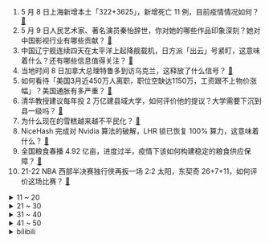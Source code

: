 1. 5 月 8 日上海新增本土「322+3625」，新增死亡 11 例，目前疫情情况如何？ [:link:](https://www.zhihu.com/question/531936143)
2. 5 月 9 日人民艺术家、著名演员秦怡辞世，你对她的哪些作品印象深刻？她对中国影视行业有哪些贡献？ [:link:](https://www.zhihu.com/question/531935902)
3. 中国辽宁舰连续四天在太平洋上起降舰载机，日方派「出云」号紧盯，这意味着什么？还有哪些信息值得关注？ [:link:](https://www.zhihu.com/question/531879762)
4. 当地时间 8 日加拿大总理特鲁多到访乌克兰，这释放了什么信号？ [:link:](https://www.zhihu.com/question/531910741)
5. 如何看待「美国3月近450万人离职，职位空缺达1150万，工资跟不上物价涨幅」？美国通胀有多严重？ [:link:](https://www.zhihu.com/question/531751502)
6. 清华教授建议每年投 2 万亿建县域大学，如何评价他的提议？大学需要下沉到县一级吗？ [:link:](https://www.zhihu.com/question/531762392)
7. 为什么现在的雪糕越来越不平民化？ [:link:](https://www.zhihu.com/question/518689051)
8. NiceHash 完成对 Nvidia 算法的破解，LHR 锁已恢复 100% 算力，这意味着什么？ [:link:](https://www.zhihu.com/question/531830487)
9. 全国粮食春播 4.92 亿亩，进度过半，疫情下该如何构建稳定的粮食供应保障？ [:link:](https://www.zhihu.com/question/531822698)
10. 21-22 NBA 西部半决赛独行侠再扳一场 2:2 太阳，东契奇 26+7+11，如何评价这场比赛？ [:link:](https://www.zhihu.com/question/531932045)
<details>
<summary>11 ~ 20</summary>

11. 2022年了，日本加班还是那么严重吗？ [:link:](https://www.zhihu.com/question/530157617)
12. 中国人民大学、兰州大学、南京大学宣布退出世界大学排名，这可能出于哪些考虑？又带来了哪些启示？ [:link:](https://www.zhihu.com/question/531781676)
13. 空姐值勤发不雅照被辞退，起诉航空公司后，法院认定不构成违法解除，如何从法律角度分析法院的判决？ [:link:](https://www.zhihu.com/question/530941844)
14. 高育良落马后，他的现任秘书会有什么结局？ [:link:](https://www.zhihu.com/question/432975332)
15. 哪个求职网站（app）最靠谱？ [:link:](https://www.zhihu.com/question/21383951)
16. 为什么江湖人士黄药师看不上的郭靖，而一代天骄成吉思汗能让郭靖做金刀驸马？ [:link:](https://www.zhihu.com/question/530449335)
17. 羽毛球掌握什么原理后让你球技大涨? [:link:](https://www.zhihu.com/question/515459299)
18. 你身边的人有什么样的生活习惯让你特别讨厌? [:link:](https://www.zhihu.com/question/305043490)
19. 养猫最烦的是什么时候？ [:link:](https://www.zhihu.com/question/531637171)
20. 在你看来读书的意义是什么？ [:link:](https://www.zhihu.com/question/531924155)
</details>
<details>
<summary>21 ~ 30</summary>

21. 定制衣柜（全屋定制）的利润有多大？ [:link:](https://www.zhihu.com/question/276628333)
22. 哪些低级的「逗娃行为」正在默默地伤害孩子？ [:link:](https://www.zhihu.com/question/488174132)
23. 5 月 7 日晚浙江舟山出现血红天空，气象局称「是光的折射现象，光源尚不清楚」，你拍到这一景象了吗？ [:link:](https://www.zhihu.com/question/531833408)
24. 女子跳操运动后未及时洗澡致腋窝溃烂，健身过程中应该注意哪些事项？ [:link:](https://www.zhihu.com/question/531826766)
25. 5 月 8 日北京新增 33 例本土确诊病例和 16 例无症状感染者， 目前当地疫情情况如何？ [:link:](https://www.zhihu.com/question/531935796)
26. 家里6000工资怎么过日子的啊 ? [:link:](https://www.zhihu.com/question/525471376)
27. 米哈游新游《绝区零》上线预热网站，有哪些信息值得关注？ [:link:](https://www.zhihu.com/question/531845710)
28. 华为供应商光弘科技透露「华为手机产能开始恢复」，这意味着什么？ [:link:](https://www.zhihu.com/question/531645316)
29. 5 月 8 日香港特别行政区第六任行政长官选举投票结束，李家超当选，有哪些信息值得关注？ [:link:](https://www.zhihu.com/question/531825987)
30. 字节跳动成立抖音集团，这可能出于哪些考虑？对该企业将产生哪些影响？ [:link:](https://www.zhihu.com/question/531840938)
</details>
<details>
<summary>31 ~ 40</summary>

31. 俄乌蛇岛争夺战中，双方均声称「对方损失惨重」，真实情况如何？本次争夺战有着怎样的军事意义？ [:link:](https://www.zhihu.com/question/531866568)
32. 生物骨骼为什么不是铜铁这类金属？ [:link:](https://www.zhihu.com/question/530639488)
33. 前女友再爆料「Knight 自述与多位队友不合并遭到孤立」此举会让 TES 内部矛盾公开化吗？ [:link:](https://www.zhihu.com/question/531825889)
34. 如何看待李嘉诚时隔近 10 年又在内地楼市出手？透露出什么信号？ [:link:](https://www.zhihu.com/question/531759653)
35. 母亲节这天，有哪些适合厨房小白给妈妈做的菜谱推荐？ [:link:](https://www.zhihu.com/question/531576861)
36. 考公务员该选啥岗位? [:link:](https://www.zhihu.com/question/528808363)
37. 游戏本和商务轻薄本在生产力上有区别吗？哪一个更好? [:link:](https://www.zhihu.com/question/531498662)
38. NBA 21-22 季后赛，勇士 142:112 灰熊，库里 30+2+6，如何评价这场比赛？ [:link:](https://www.zhihu.com/question/531838108)
39. 21-22 NBA 东部半决赛，雄鹿 2:1 领先凯尔特人，字母 42+12+8，如何评价这场比赛？ [:link:](https://www.zhihu.com/question/531818345)
40. 5 月 9 日起离蓉人员不再要求提供核酸阴性证明，目前当地疫情情况如何？ [:link:](https://www.zhihu.com/question/531936038)
</details>
<details>
<summary>41 ~ 50</summary>

41. 河南一男子因无聊点燃杨絮致 30 余辆车被烧毁，从法律角度分析他需要承担哪些责任？ [:link:](https://www.zhihu.com/question/531934538)
42. 多家村镇银行近 3000 储户 12 亿存款无法提现，原因是什么？目前情况如何？ [:link:](https://www.zhihu.com/question/531842561)
43. 你在买表时都踩过什么坑？ [:link:](https://www.zhihu.com/question/527447859)
44. 快 520 了，想送给女朋友礼物，但是不知道送什么，有没有推荐？ [:link:](https://www.zhihu.com/question/527489020)
45. 国家卫健委称「我国尚未发现不明儿童肝炎相关病例，正在密切关注和持续监测相关情况」，哪些信息值得关注？ [:link:](https://www.zhihu.com/question/531774041)
46. 正值青年，你对自己的人生有哪些规划？ [:link:](https://www.zhihu.com/question/530499442)
47. 为什么我觉得读书越多，学历越高想的问题越多，越怀疑这个世界了呢 ？ [:link:](https://www.zhihu.com/question/531832253)
48. 如何看待北汽新能源和华为合作的极狐阿尔法 S 全新 Hi 版 5 月 7 日上市？ [:link:](https://www.zhihu.com/question/531423894)
49. 北京市未发现因参加区域核酸筛查而感染的情况，参与核酸检测时如何保护自己？ [:link:](https://www.zhihu.com/question/531878598)
50. 5 月 8 日四川绵阳市北川县发生 4.1 级地震，震源深度8 千米，情况如何？ [:link:](https://www.zhihu.com/question/531896625)
</details><details>
<summary>bilibili</summary>

1. 只要5分钟，请为你的妈妈看完这个视频吧 [:link:](//www.bilibili.com/video/BV1KF411M77B)
2. 你这一辈子，有没有为别人拼过命！！！ [:link:](//www.bilibili.com/video/BV1AT4y167mt)
3. 求求你别停产！这玩意我能吃一辈子！！ [:link:](//www.bilibili.com/video/BV1oa411a7B4)
4. 《本草纲目》，但是废话文学 [:link:](//www.bilibili.com/video/BV1ru411r73v)
5. 掀开满层辣椒，终于明白，这玩意儿为啥能火爆夜宵街头了！ [:link:](//www.bilibili.com/video/BV163411P7vP)
6. ⚡️第一次当妈，没啥经验⚡️ [:link:](//www.bilibili.com/video/BV1LA4y1Q7QG)
7. 【生 活 不 如 意 ？不 如 来 健 身 】 [:link:](//www.bilibili.com/video/BV14Z4y1h7jN)
8. 一句“你吃了吗？”，道出了中国人的谦卑和美好品质 [:link:](//www.bilibili.com/video/BV1Jv4y1K7Pj)
9. 为了这个视频，我老公去借了一辆劳斯莱斯....... [:link:](//www.bilibili.com/video/BV1JB4y127yE)
10. 蚊子:既分高下，也决生死！ [:link:](//www.bilibili.com/video/BV1oA4y1U7qg)
<details>
<summary>11 ~ 20</summary>

11. 小潮team隔离生活（2） [:link:](//www.bilibili.com/video/BV11T4y1z7a6)
12. 跨越世纪的爱！五代同堂接力抱刚满月的宝宝，107岁高祖抱着小玄孙满脸幸福。 [:link:](//www.bilibili.com/video/BV1ka411a763)
13. 真正的服装设计师看《明日方舟》里时装的反应！ [:link:](//www.bilibili.com/video/BV1sv4y1K7kw)
14. 所以我年少时的故事里，主角一直都是他 [:link:](//www.bilibili.com/video/BV1iY411A7e1)
15. 公安部发布A级通缉令公开通缉六名重大拐卖妇女儿童犯罪在逃人员！ [:link:](//www.bilibili.com/video/BV1M34y1Y7K1)
16. 峡谷科目四世界纪录：5分4秒速杀小龙！自信即是巅峰！！ [:link:](//www.bilibili.com/video/BV1br4y187Mx)
17. “护 食” [:link:](//www.bilibili.com/video/BV16r4y187eu)
18. 10000元1斤的顶级海胆盛宴！极致的海洋风味，游走在危险边缘的迷人味道。 [:link:](//www.bilibili.com/video/BV1rZ4y1y7oo)
19. 【医学博士】得了癌症还能活多久？I 如何自己检查？ [:link:](//www.bilibili.com/video/BV1GY4y1b7Uw)
20. 我.....去拼多多买了套衣服穿....结果.... [:link:](//www.bilibili.com/video/BV12v4y1K7YL)
</details>
<details>
<summary>21 ~ 30</summary>

21. 满级号逛新手村，又菜又爱玩... [:link:](//www.bilibili.com/video/BV1AR4y1A7cP)
22. 当狗子认出自己主人时，从冷漠到舔狗只需一秒 [:link:](//www.bilibili.com/video/BV1FF411M7bh)
23. 花五个月“解锁”《铠甲勇士激斗传》的最终结局！全部铠甲！ [:link:](//www.bilibili.com/video/BV1t34y1Y7n9)
24. 【天赐的声音】周深 米卡《City of Stars》 [:link:](//www.bilibili.com/video/BV19L4y1c718)
25. 查重率0%意味着什么 [:link:](//www.bilibili.com/video/BV1Ua411a7R8)
26. 来过很多次，但还是无法忘记“你的名字”… [:link:](//www.bilibili.com/video/BV1R5411R7MR)
27. 印度街头冰棍儿来一根 [:link:](//www.bilibili.com/video/BV1KR4y1A7V3)
28. 【我的世界 4K】一人，四年，十亿方块，一座华夏城 [:link:](//www.bilibili.com/video/BV1A5411d7Dm)
29. 【看透原神】用通货膨胀理论 预测数值膨胀 [:link:](//www.bilibili.com/video/BV1z44y1u7Zh)
30. 高宗乾隆：12岁预定皇位，登基后，他都干了啥？【雍正王朝】 [:link:](//www.bilibili.com/video/BV1k3411P7yu)
</details>
<details>
<summary>31 ~ 40</summary>

31. 史上最猛男的母亲节祝福 [:link:](//www.bilibili.com/video/BV1g34y1h7W3)
32. 赚秦明？上梁山？土匪体验券已到账！《水浒传》P20 [:link:](//www.bilibili.com/video/BV1Dv4y1K7FX)
33. 这群平均不到25岁的姑娘，首次踏上巡逻路，守卫在祖国边防线上 [:link:](//www.bilibili.com/video/BV1SU4y1U7ce)
34. 张飞扒肉的扣肉，应该是零卡吧…… [:link:](//www.bilibili.com/video/BV1kY411A72p)
35. 【原神沙绘】神里绫华二创，卷死官方，责无旁贷。 [:link:](//www.bilibili.com/video/BV1dA4y1U7j2)
36. 有生之年！卡梅隆《阿凡达2》首曝预告太美了！2022年12.16上映 [:link:](//www.bilibili.com/video/BV1VT4y167uS)
37. “不妨大胆点去生活，其实你没那么多观众” [:link:](//www.bilibili.com/video/BV17u411r7rb)
38. [原神］ “现实版” 钟离元素爆发 [:link:](//www.bilibili.com/video/BV1ES4y1h7E9)
39. 笑喷了原来是这个意思 [:link:](//www.bilibili.com/video/BV1pT4y1k7jP)
40. 用毒蛇的毒毒毒蛇毒蛇会被毒毒死吗? [:link:](//www.bilibili.com/video/BV1H34y1Y7J9)
</details>
<details>
<summary>41 ~ 50</summary>

41. 母亲节特供，但是是后妈（后妈茶话会） [:link:](//www.bilibili.com/video/BV1qZ4y1h7zS)
42. “这社死来的太突然了❷” [:link:](//www.bilibili.com/video/BV1MY4y1C7ne)
43. 说 唱 皇 帝 [:link:](//www.bilibili.com/video/BV14r4y1t7Dp)
44. 救命！这剧怎么能这么糊？ [:link:](//www.bilibili.com/video/BV1g34y1Y7XW)
45. 豆瓣9.1，这部真实的国产剧不播了，但值得每个人重刷！【消失的动画01】 [:link:](//www.bilibili.com/video/BV1kS4y1h74A)
46. 热度爆炸，争议不断，这部盗窃题材悬疑剧到底如何？解说《重生之门》第一期 [:link:](//www.bilibili.com/video/BV17Y411A7CA)
47. 【阿斗】上映38年，不到8000人标记，又被我挖到了一部经典宝藏喜剧《警察学校》 [:link:](//www.bilibili.com/video/BV1j5411d75R)
48. 高原战士发出铿锵誓言：愿以吾辈之青春，捍卫盛世之中华！ [:link:](//www.bilibili.com/video/BV1ir4y187jc)
49. 沉浸式体验已婚男人的上午（2） [:link:](//www.bilibili.com/video/BV13F411M7Sj)
50. 小当家还是拍的太保守了！！！ [:link:](//www.bilibili.com/video/BV1e34y1h7Av)
</details>
<details>
<summary>51 ~ 60</summary>

51. 这游戏被美国人说成邪教异端？其实大有玄机！ [:link:](//www.bilibili.com/video/BV1X3411P7Rs)
52. 吃了好多个鸡蛋，终于把为啥蒸不好的原因整明白了！ [:link:](//www.bilibili.com/video/BV1qY4y1b7DS)
53. 舍友 ：有你是我的福气 [:link:](//www.bilibili.com/video/BV1v44y137h3)
54. 猫：听我说，谢谢你... [:link:](//www.bilibili.com/video/BV1bB4y1m7cx)
55. 唯一不相信腹肌的民族 [:link:](//www.bilibili.com/video/BV1AB4y127N4)
56. 骑行阿里中线，扎布耶茶卡湖边发现一个废弃村委会，门窗完好还有床 [:link:](//www.bilibili.com/video/BV1PF411M7k6)
57. 【时代少年团】哥弟出游记05：哥仨好甜品铺 [:link:](//www.bilibili.com/video/BV1dA4y1U7rP)
58. “哥哥你这么抱着我，你女朋友还看着呢......” [:link:](//www.bilibili.com/video/BV1Qr4y187Vr)
59. 人类今天还在进化吗？ [:link:](//www.bilibili.com/video/BV1p34y1Y7J5)
60. 你在跟我秀什么 [:link:](//www.bilibili.com/video/BV1dZ4y117Xq)
</details>
<details>
<summary>61 ~ 70</summary>

61. 这是我见过最稀有的螃蟹，掀开蟹盖的那一刻，我惊呆了 [:link:](//www.bilibili.com/video/BV1MS4y1h7wS)
62. 身体开始垮掉的几种迹象，看看你中招了吗？ [:link:](//www.bilibili.com/video/BV1bv4y1K7LL)
63. 假如你即将居家隔离，一定要养盆蘑菇！ [:link:](//www.bilibili.com/video/BV17Y4y1b7rq)
64. 大海退潮后，大庆赶海捡到一只搁浅的母螃蟹，还带着一窝小宝宝 [:link:](//www.bilibili.com/video/BV1oL4y1c7H2)
65. 26min巨暴汗燃脂操纯练版本｜宅家也能轻松减肥！ [:link:](//www.bilibili.com/video/BV1fB4y117Mq)
66. 【LOL】20G2MSI宣传片——上单教父 [:link:](//www.bilibili.com/video/BV1854y1f7w4)
67. 我终于向交往5年的南非女友求婚了！ [:link:](//www.bilibili.com/video/BV1844y1u7Xz)
68. 苍蝇小馆，进店就变干饭人，楼梯口直接开炫！无广试吃员 [:link:](//www.bilibili.com/video/BV1WZ4y1h79d)
69. 悟空一棒打死兄弟和恋人！黑神话前世《斗战神》讲了个什么故事？白骨之后，再无西游！07 [:link:](//www.bilibili.com/video/BV1NR4y1A7my)
70. 我算出了约尔太太的身材数据，b站第一人 [:link:](//www.bilibili.com/video/BV1QF411T7qi)
</details>
<details>
<summary>71 ~ 80</summary>

71. 【外挂风云】穿越火线外挂诸神之战纪实，谁才是最巅峰强者？ [:link:](//www.bilibili.com/video/BV1d34y187ZH)
72. 这游戏让我严重怀疑，人真的需要肉体的存在吗?〖游戏不止〗 [:link:](//www.bilibili.com/video/BV11u411r7Ay)
73. 会笑的狐狸很诱人的 [:link:](//www.bilibili.com/video/BV1cU4y1S7Jh)
74. 这  都  什  么  妖  魔  鬼  怪 （七） [:link:](//www.bilibili.com/video/BV1hF411j7pN)
75. 【熟肉】被B站热门第一震惊的羞涩daddy 激动到词穷 [:link:](//www.bilibili.com/video/BV1PB4y1275N)
76. 【愚人号】SN-EX-1至8突袭 摆完挂机 简单好抄 [:link:](//www.bilibili.com/video/BV1uU4y1S7Gj)
77. 探秘中国公司在美国硅谷的研发中心！到底有多少大神牛人？ [:link:](//www.bilibili.com/video/BV1ir4y187Gh)
78. “这大概就是大自然的魅力” [:link:](//www.bilibili.com/video/BV1KA4y1S7wT)
79. 【罗翔】4500买的吊坠价值20万？张女士赚了个10年有期徒刑？ [:link:](//www.bilibili.com/video/BV1tF411j775)
80. 用【本草纲目】演奏【本草纲目】 [:link:](//www.bilibili.com/video/BV1VS4y1h78i)
</details>
<details>
<summary>81 ~ 90</summary>

81. 真的会喷射？小伙挑战把华莱士外卖全吃一遍的结果是…！？ [:link:](//www.bilibili.com/video/BV19v4y1K7a4)
82. 孔老师告别黄油手，绑架撅着腚 [:link:](//www.bilibili.com/video/BV1ST4y1z7PZ)
83. 俄罗斯奶奶的小生意 [:link:](//www.bilibili.com/video/BV1F3411N7sk)
84. 小姐姐有一头天生的超蓬松的卷发，最后看到她父母的照片，才恍然大悟 [:link:](//www.bilibili.com/video/BV1xZ4y1y7KZ)
85. 我悟了， 冰淇淋的正确打开方式！！！！！！ [:link:](//www.bilibili.com/video/BV18F411j7k5)
86. 我和我的学习 [:link:](//www.bilibili.com/video/BV1n5411d7R6)
87. 假如全世界都是你妈！ [:link:](//www.bilibili.com/video/BV17Y4y1C7Le)
88. 搞错了！辉夜剧情其实是超神展开！ [:link:](//www.bilibili.com/video/BV1vS4y1b7TY)
89. 屏幕下面好乱啊真烦 [:link:](//www.bilibili.com/video/BV11Z4y1h7MX)
90. 反人类设计，非常的银杏！ [:link:](//www.bilibili.com/video/BV14Y4y187UN)
</details>
<details>
<summary>91 ~ 100</summary>

91. 玩具厂里潜藏着可怕的长手妈妈！《波比的游戏时间》第二章正式版来了！ [:link:](//www.bilibili.com/video/BV1s34y1Y7GU)
92. 就是爱看这种高质量主持～#李佳念 #张雨绮 [:link:](//www.bilibili.com/video/BV1o34y187NH)
93. 全是修土狗，土狗最可爱 [:link:](//www.bilibili.com/video/BV1MR4y1N7uw)
94. 越两级也能丝血反杀，这就是肉装杨戬 [:link:](//www.bilibili.com/video/BV1zY4y1b7P1)
95. 中小学生禁止饮用纯净水是什么梗【梗指南】 [:link:](//www.bilibili.com/video/BV1pY411A7GT)
96. 成都“油爆爆”辣冒菜，没招牌一天只开4个小时，街坊端着锅来吃 [:link:](//www.bilibili.com/video/BV1J54y1f7Ys)
97. 【JUMP】没有空中飞人，哪来老实显卡商人。 [:link:](//www.bilibili.com/video/BV1R3411P7ar)
98. 大家好，我是殴泥匠！！ [:link:](//www.bilibili.com/video/BV1EY411A7EX)
99. 《阴阳师》高天原篇·神堕八岐大蛇CG先行预告（CV：夏磊） [:link:](//www.bilibili.com/video/BV1nY4y1b72z)
100. 如何成为一个国际超模 我也拍我也拍 法国人在上海宅家版本哈哈哈 [:link:](//www.bilibili.com/video/BV12u411r7VB)
</details></details>